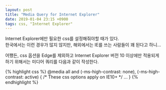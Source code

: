 ```yaml
---
layout: post
title: "Media Query for Internet Explorer"
date: 2019-01-04 23:15 +0900
tags: css, "Internet Explorer"
---
```


Internet Explorer에만 필요한 css를 설정해줘야할 때가 있다.  
한국에서는 이런 경우가 많지 않지만, 해외에서는 IE를 쓰는 사람들이 꽤 된다고 하니...  
  
어쨌든, css 옵션을 Edge를 제외하고 Internet Explorer 버전 10 이상에만 적용되게 하기 위해서는 미디어 쿼리를 다음과 같이 작성한다.

{% highlight css %}
@media all and (-ms-high-contrast: none), (-ms-high-contrast: active) {
	/* These css options apply on IE10+ */
	...
}
{% endhighlight %}